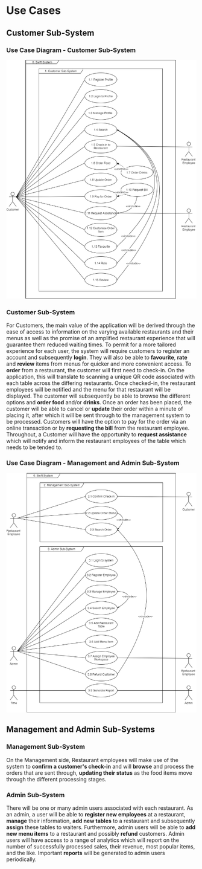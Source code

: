 # Use Cases

## Customer Sub-System

### Use Case Diagram - Customer Sub-System
![Use Case Diagram - Customer Sub-System](../../assets/Swift_UCD.png)

### Customer Sub-System
For Customers, the main value of the application will be derived through the ease of access to information on the varying available restaurants and their menus as well as the promise of an amplified restaurant experience that will guarantee them reduced waiting times. To permit for a more tailored experience for each user, the system will require customers to register an account and subsequently **login**. They will also be able to **favourite**, **rate** and **review** items from menus for quicker and more convenient access. To **order** from a restaurant, the customer will first need to check-in. On the application, this will translate to scanning a unique QR code associated with each table across the differing restaurants. Once checked-in, the restaurant employees will be notified and the menu for that restaurant will be displayed. The customer will subsequently be able to browse the different options and **order food** and/or **drinks**. Once an order has been placed, the customer will be able to cancel or **update** their order within a minute of placing it, after which it will be sent through to the management system to be processed. Customers will have the option to pay for the order via an online transaction or by **requesting the bill** from the restaurant employee. Throughout, a Customer will have the opportunity to **request assistance** which will notify and inform the restaurant employees of the table which needs to be tended to. 

### Use Case Diagram - Management and Admin Sub-System
![Use Case Diagram - Management and Admin Sub-System](../../assets/Swift_UCD2.png)

## Management and Admin Sub-Systems

### Management Sub-System
On the Management side, Restaurant employees will make use of the system to **confirm a customer's check-in** and will **browse** and process the orders that are sent through, **updating their status** as the food items move through the different processing stages.

### Admin Sub-System
There will be one or many admin users associated with each restaurant. As an admin, a user will be
able to **register new employees** at a restaurant, **manage** their information, **add new tables** to a
restaurant and subsequently **assign** these tables to waiters. Furthermore, admin users will be able
to **add new menu items** to a restaurant and possibly **refund** customers. Admin users will have
access to a range of analytics which will report on the number of successfully processed sales, their
revenue, most popular items, and the like. Important **reports** will be generated to admin users
periodically.

